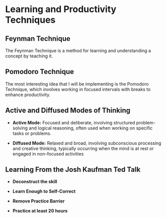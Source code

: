  
# Learning and Productivity Techniques

## Feynman Technique
The Feynman Technique is a method for learning and understanding a concept by teaching it.

## Pomodoro Technique
The most interesting idea that I will be implementing is the Pomodoro Technique, which involves working in focused intervals with breaks to enhance productivity.

## Active and Diffused Modes of Thinking

- **Active Mode:** Focused and deliberate, involving structured problem-solving and logical reasoning, often used when working on specific tasks or problems.

- **Diffused Mode:** Relaxed and broad, involving subconscious processing and creative thinking, typically occurring when the mind is at rest or engaged in non-focused activities

## Learning From the Josh Kaufman Ted Talk

- **Deconstruct the skill**

- **Learn Enough to Self-Correct**

- **Remove Practice Barrier**

- **Practice at least 20 hours**
